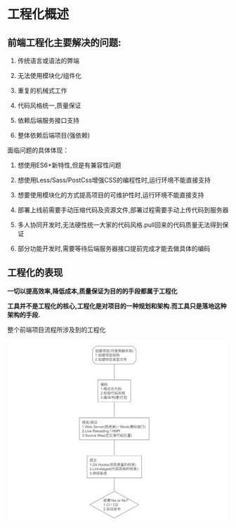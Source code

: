 # 工程化概述

## 前端工程化主要解决的问题:

1. 传统语言或语法的弊端

2. 无法使用模块化/组件化

3. 重复的机械式工作

4. 代码风格统一,质量保证

5. 依赖后端服务接口支持

6. 整体依赖后端项目(强依赖)


面临问题的具体体现：

1. 想使用ES6+新特性,但是有兼容性问题

2. 想使用Less/Sass/PostCss增强CSS的编程性时,运行环境不能直接支持

3. 想要使用模块化的方式提高项目的可维护性时,运行环境不能直接支持

4. 部署上线前需要手动压缩代码及资源文件,部署过程需要手动上传代码到服务器

5. 多人协同开发时,无法硬性统一大家的代码风格.pull回来的代码质量无法得到保证

6. 部分功能开发时,需要等待后端服务器接口提前完成才能去做具体的编码

## 工程化的表现

**一切以提高效率,降低成本,质量保证为目的的手段都属于工程化**

**工具并不是工程化的核心,工程化是对项目的一种规划和架构.而工具只是落地这种架构的手段.**

整个前端项目流程所涉及到的工程化

   ![工程化流程](https://github.com/Buzhifanji/CS-Notes/blob/main/assets/engineer/image/engineer.png)